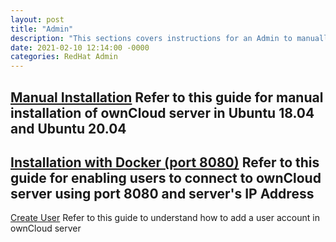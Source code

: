 ```yaml
---
layout: post
title: "Admin"
description: "This sections covers instructions for an Admin to manually install ownCloud server, enable port 8080 for users and create a user account"
date: 2021-02-10 12:14:00 -0000
categories: RedHat Admin
---
```

[Manual Installation](/ownCloudShubha.github.io/installation/)
Refer to this guide for manual installation of ownCloud server in **Ubuntu 18.04** and **Ubuntu 20.04**
------
[Installation with Docker (port 8080)](/ownCloudShubha.github.io/installationdocker/)
Refer to this guide for enabling users to connect to ownCloud server using port 8080 and server's IP Address
-----------
[Create User](/ownCloudShubha.github.io/usercreation/)
Refer to this guide to understand how to add a user account in ownCloud server
